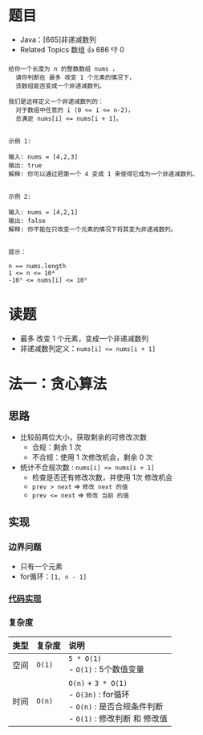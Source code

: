 # 题目

- Java：[665]非递减数列
- Related Topics 数组 👍 686 👎 0

```text
给你一个长度为 n 的整数数组 nums ，
  请你判断在 最多 改变 1 个元素的情况下，
  该数组能否变成一个非递减数列。 

我们是这样定义一个非递减数列的： 
  对于数组中任意的 i (0 <= i <= n-2)，
  总满足 nums[i] <= nums[i + 1]。 


示例 1: 

输入: nums = [4,2,3]
输出: true
解释: 你可以通过把第一个 4 变成 1 来使得它成为一个非递减数列。


示例 2: 

输入: nums = [4,2,1]
输出: false
解释: 你不能在只改变一个元素的情况下将其变为非递减数列。


提示： 

n == nums.length 
1 <= n <= 10⁴ 
-10⁵ <= nums[i] <= 10⁵ 
```

# 读题

- 最多 改变 1 个元素，变成一个非递减数列
- 非递减数列定义：`nums[i] <= nums[i + 1]`

# 法一：贪心算法

## 思路

- 比较前两位大小，获取剩余的可修改次数
  - 合规：剩余 1 次
  - 不合规：使用 1 次修改机会，剩余 0 次
- 统计不合规次数 : `nums[i] <= nums[i + 1]`
  - 检查是否还有修改次数，并使用 1次 修改机会
  - `prev > next`  =>  `修改 next 的值`
  - `prev <= next`  =>  `修改 当前 的值`

## 实现

### 边界问题

- 只有一个元素
- for循环：`[1, n - 1]`

### [代码实现](Demo01.java)

### 复杂度

类型 | 复杂度 | 说明
:--- |:--- |:---
空间 | `O(1)` | `5 * O(1)` </br> - `O(1)` : 5个数值变量
时间 | `O(n)` | `O(n)` + `3 * O(1)` </br> - `O(3n)` : for循环 </br> - `O(n)` : 是否合规条件判断 </br> - `O(1)` : 修改判断 和 修改值

